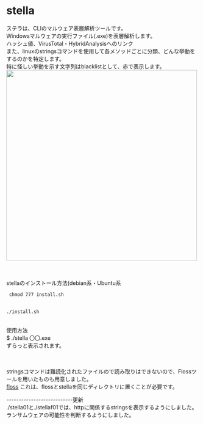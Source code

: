  
# stella
 
ステラは、CLIのマルウェア表層解析ツールです。<br>
Windowsマルウェアの実行ファイル(.exe)を表層解析します。<br>
ハッシュ値、VirusTotal・HybridAnalysisへのリンク<br>
また、linuxのstringsコマンドを使用して各メソッドごとに分類、どんな挙動をするのかを特定します。<br>
特に怪しい挙動を示す文字列はblacklistとして、赤で表示します。<br>
<img src="https://user-images.githubusercontent.com/72499679/130217115-7c5a4e03-a8c5-48e4-a184-a8ad12d35682.png" width=500>
 
 <br>
 <br>
stellaのインストール方法(debian系・Ubuntu系
<br>
<code>
 chmod 777 install.sh
</code>
 <br>
<code>
./install.sh
</code>
<br>

使用方法<br>
$ ./stella 〇〇.exe<br>
ずらっと表示されます。<br>
<br>
<br>

 
stringsコマンドは難読化されたファイルので読み取りはできないので、Flossツールを用いたものも用意しました。<br>
<a href="https://github.com/fireeye/flare-floss">floss</a>
これは、flossとstellaを同じディレクトリに置くことが必要です。
<br>

---------------------------更新<br>
./stella01と./stellaf01では、httpに関係するstringsを表示するようにしました。<br>
ランサムウェアの可能性を判断するようにしました。<br>

